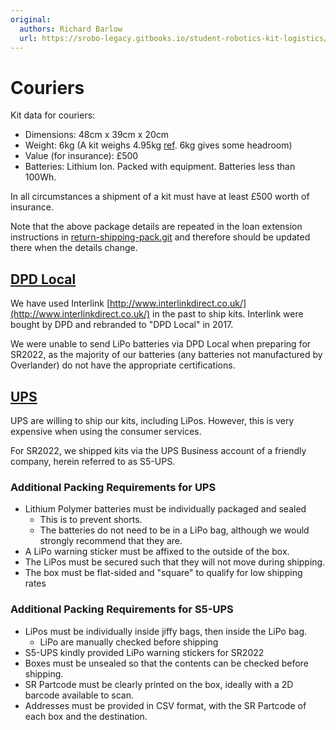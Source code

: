```yaml
---
original:
  authors: Richard Barlow
  url: https://srobo-legacy.gitbooks.io/student-robotics-kit-logistics/kit-transport/couriers.html
---
```

# Couriers

Kit data for couriers:

* Dimensions: 48cm x 39cm x 20cm
* Weight: 6kg (A kit weighs 4.95kg [ref](../../hardware/kit-definition.md). 6kg gives some headroom)
* Value (for insurance): £500
* Batteries: Lithium Ion. Packed with equipment. Batteries less than 100Wh.

In all circumstances a shipment of a kit must have at least £500 worth of insurance.

Note that the above package details are repeated in the loan extension instructions in [return-shipping-pack.git](https://github.com/srobo/return-shipping-pack/tree/master/instructions) and therefore should be updated there when the details change.

## [DPD Local](https://www.dpdlocal.co.uk/)

We have used Interlink [http://www.interlinkdirect.co.uk/](http://www.interlinkdirect.co.uk/) in the past to ship kits. Interlink were bought by DPD and rebranded to "DPD Local" in 2017.

We were unable to send LiPo batteries via DPD Local when preparing for SR2022, as the majority of our batteries (any batteries not manufactured by Overlander) do not have the appropriate certifications.

## [UPS](https://www.ups.com/gb/en/Home.page)

UPS are willing to ship our kits, including LiPos. However, this is very expensive when using the consumer services.

For SR2022, we shipped kits via the UPS Business account of a friendly company, herein referred to as S5-UPS.

### Additional Packing Requirements for UPS

* Lithium Polymer batteries must be individually packaged and sealed
  * This is to prevent shorts.
  * The batteries do not need to be in a LiPo bag, although we would strongly recommend that they are.
* A LiPo warning sticker must be affixed to the outside of the box.
* The LiPos must be secured such that they will not move during shipping.
* The box must be flat-sided and "square" to qualify for low shipping rates

### Additional Packing Requirements for S5-UPS

* LiPos must be individually inside jiffy bags, then inside the LiPo bag.
  * LiPo are manually checked before shipping
* S5-UPS kindly provided LiPo warning stickers for SR2022
* Boxes must be unsealed so that the contents can be checked before shipping.
* SR Partcode must be clearly printed on the box, ideally with a 2D barcode available to scan.
* Addresses must be provided in CSV format, with the SR Partcode of each box and the destination.